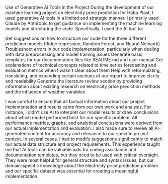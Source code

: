Use of Generative AI Tools in the Project
During the development of our machine learning project on electricity price prediction for Habo Plast, I used generative AI tools in a limited and strategic manner. I primarily used Claude by Anthropic to get guidance on implementing the machine learning models and structuring the code.
Specifically, I used the AI tool to:

Get suggestions on how to structure our code for the three different prediction models (Ridge regression, Random Forest, and Neural Network)
Troubleshoot errors in our code implementation, particularly when dealing with data preprocessing and model training issues
Generate basic templates for our documentation files like README.md and user manual
Get explanations of technical concepts related to time series forecasting and evaluation metrics when I wasn't clear about them
Help with reformulating, translating, and expanding certain sections of our report to improve clarity and readability
Generate the literature review section by providing information about existing research on electricity price prediction methods and the influence of weather variables

I was careful to ensure that all factual information about our project implementation and results came from our own work and analysis. For instance, I didn't use AI to interpret our model results or draw conclusions about which model performed best for our specific problem. All performance metrics, graphs, and analytical conclusions were derived from our actual implementation and evaluation.
I also made sure to review all AI-generated content for accuracy and relevance to our specific project context. In several cases, I had to modify suggestions significantly to match our actual data structure and project requirements.
This experience taught me that AI tools can be valuable aids for coding assistance and documentation templates, but they need to be used with critical oversight. They were most helpful for general structure and syntax issues, but our domain-specific knowledge about the electricity price prediction problem and our specific dataset was essential for creating a meaningful implementation.